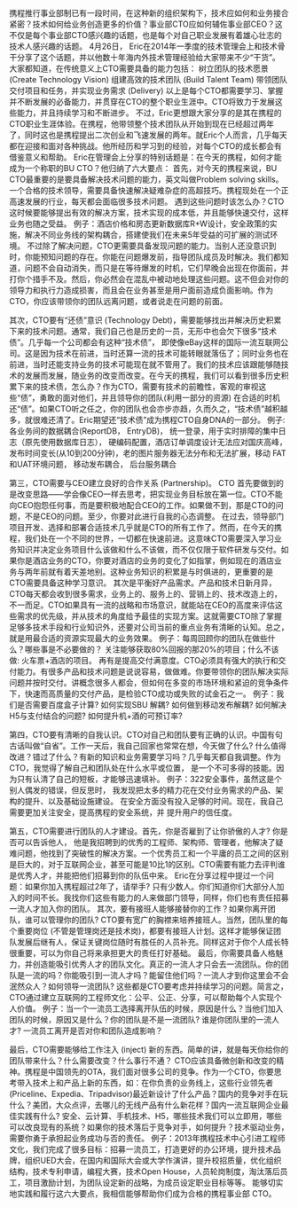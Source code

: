 


携程推行事业部制已有一段时间，在这种新的组织架构下，技术应如何和业务接合紧密？技术如何给业务创造更多的价值？事业部CTO应如何辅佐事业部CEO？这不仅是每个事业部CTO感兴趣的话题，也是每个对自己职业发展有着雄心壮志的技术人感兴趣的话题。
4月26日， Eric在2014年一季度的技术管理会上和技术骨干分享了这个话题，并以他数十年海内外技术管理经验给大家带来不少“干货”。
大家都知道，在传统意义上CTO需要具备的能力包括：
树立团队的技术愿景 (Create Technology Vision)
组建高效的技术团队 (Build Talent Team)
带领团队交付项目和任务，并实现业务需求 (Delivery)
以上是每个CTO都需要学习、掌握并不断发展的必备能力，并贯穿在CTO的整个职业生涯中。CTO将致力于发展这些能力，并且持续学习和不断进步。
不过，Eric更想跟大家分享的是其在携程的CTO职业生涯体验。在携程，他带领整个技术团队从开始到现在已经超过两年了，同时这也是携程提出二次创业和飞速发展的两年。就Eric个人而言，几乎每天都在迎接和面对各种挑战。他所经历和学习到的经验，对每个CTO的成长都会有借鉴意义和帮助。
Eric在管理会上分享的特别话题是：在今天的携程，如何才能成为一个称职的BU CTO？他归纳了六大要点：
首先，对今天的携程来说，BU CTO最重要的是要具备解决技术问题的能力，英文叫做Problem solving skills。一个合格的技术领导，需要具备快速解决疑难杂症的高超技巧。携程现处在一个正高速发展的行业，每天都会面临很多技术问题。 遇到这些问题时该怎么办？CTO这时候要能够提出有效的解决方案，技术实现的成本低，并且能够快速交付，这样业务也随之受益。
例子：酒店价格和房态更新数据库R+W设计，安全政策的实施，解决不同业务线的架构耦合，搭建使我们在未来5年受益的可扩展的测试环境。
不过除了解决问题，CTO更需要具备发现问题的能力。当别人还没意识到时，你能预知问题的存在。你能在问题爆发前，指导团队成员及时解决。我们都知道，问题不会自动消失，而只是在等待爆发的时机，它们早晚会出现在你面前，并打你个措手不及。然后，你必然会在混乱中被动地处理这些问题。这不但会对你的领导力和执行力造成损害，而且会在业务甚至是用户面前造成负面影响。作为CTO，你应该带领你的团队远离问题，或者说走在问题的前面。

其次，CTO要有“还债”意识 (Technology Debt)，需要能够找出并解决历史积累下来的技术问题。通常，我们自己也是历史的一员，无形中也会欠下很多“技术债”。几乎每一个公司都会有这种“技术债”， 即使像eBay这样的国际一流互联网公司。这是因为技术在前进，当时还算一流的技术可能转眼就落伍了；同时业务也在前进，当时还能支持业务的技术可能现在就不管用了。我们的技术应该跟能够随技术的发展而发展，随业务的改变而改变。在今天的携程，我们可以看到很多历史积累下来的技术债，怎么办？作为CTO，需要有技术的前瞻性，客观的审视这些“债”，勇敢的面对他们，并且领导你的团队(利用一部分的资源) 在合适的时机还“债”。如果CTO听之任之，你的团队也会亦步亦趋，久而久之，“技术债”越积越多，就很难还清了。Eric期望还“技术债”成为携程CTO自身DNA的一部分。
例子: 各业务间的数据耦合(ReportDB， EntryDB)， 统一登录，用于实时排障的集中日志（原先使用数据库日志）， 硬编码配置，酒店订单调度设计无法应对国庆高峰，发布时间变长(从10到200分钟)，老的图片服务器无法分布和无法扩展，移动 FAT和UAT环境问题， 移动发布耦合， 后台服务耦合

第三，CTO需要与CEO建立良好的合作关系 (Partnership)。 CTO 首先要做到的是改变思路——学会像CEO一样去思考，把实现业务目标放在第一位。CTO不能向CEO抱怨任何事，而是要积极地配合CEO的工作。如果做不到，那是CTO的问题，不是CEO的问题。至少，你要对此进行自我的心态调整。
在过去，领导部门项目开发、选择和部署合适技术几乎就是CTO的所有工作了。然而，在今天的携程，我们处在一个不同的世界，一切都在快速前进。这意味CTO需要深入学习业务知识并决定业务项目什么该做和什么不该做，而不仅仅限于软件研发与交付。如果你是酒店业务的CTO，你要对酒店的业务的变化了如指掌，例如现在的酒店业务与两年前就有着天差地别。这种业务知识的积累是与时俱进的，更重要的是CTO需要具备这种学习意识。
其次是平衡好产品需求。产品和技术日新月异，CTO每天都会收到很多需求，业务上的、服务上的、营销上的、技术改造上的，不一而足。CTO如果具有一流的战略和市场意识，就能站在CEO的高度来评估这些需求的优先级，并从技术的角度给予最佳的实现方案。这就需要CTO除了掌握足够多技术手段和行业知识外，还要对公司当前的重点业务有清晰的认知。总之，就是用最合适的资源实现最大的业务效果。
例子：每周回顾你的团队在做些什么？哪些事是不必要做的？ 关注能够获取80%回报的那20%的项目；什么不该做: 火车票+酒店的项目。
再有是提高交付满意度。CTO必须具有强大的执行和交付能力。有很多产品和技术问题是说说容易，做做难。你要带领你的团队解决实际问题并按时交付。讲概念很多人都会，但如何在多变的市场环境和紧迫的竞争条件下，快速而高质量的交付产品，是检验CTO成功或失败的试金石之一。
例子：我们是否需要百度盒子计算? 如何实现SBU 解耦? 如何做到移动发布解耦? 如何解决H5与支付结合的问题? 如何提升机+酒的可预订率?

第四，CTO要有清晰的自我认识。CTO对自己和团队要有正确的认识。中国有句古话叫做“自省”。工作一天后，我自己回家也常常在想，今天做了什么? 什么值得改进？错过了什么？有新的知识和业务需要学习吗？几乎每天都自我调整。作为CTO，我觉得了解自己和团队处在什么水平或位置， 是一个不可多得的技能。因为只有认清了自己的短板，才能够迅速填补。
例子：322安全事件，虽然这是个别人偶发的错误，但反思时， 我发现把太多的精力花在交付业务需求的产品、架构的提升、以及基础设施建设。 在安全方面没有投入足够的时间。现在，我自己需要更加关注安全，提高携程的安全系统，并 提升用户的信任度。

第五，CTO需要进行团队的人才建设。首先，你是否雇到了让你骄傲的人才? 你是否可以告诉他人， 他是我招聘到的优秀的工程师、架构师、管理者，他解决了疑难问题，他找到了突破性的解决方案。一个优秀员工和一个平庸的员工之间的区别是巨大的，对于互联网企业，甚至可能是10比1的区别。CTO需要有能力去评判谁是优秀人才，并能把他们招募到你的队伍中来。
Eric在分享过程中提过一个问题：如果你加入携程超过2年了，请举手? 只有少数人。你们知道你们大部分人加入的时间不长。我找你们这些有能力的人来做部门领导，同样，你们也有责任招募一流人才加入你的团队。
其次，要有接班人能够接替你的工作？如果你离开团队，谁可以管理你的团队? CTO要有宽广的胸襟来培养接班人。当然，团队里的每个重要岗位 (不管是管理岗还是技术岗)，都要有接班人计划。这样才能够保证团队发展后继有人，保证关键岗位随时有胜任的人员补充。同样这对于你个人成长特很重要，可以为你自己将来承担更大的责任打好基础。
最后，你需要具备人格魅力，并创造能吸引优秀人才的团队文化。真正的一流人才只会去一流团队。你的团队是一流的吗？你能吸引到一流人才吗？能留住他们吗？一流人才到你这里会不会泯然众人？如何领导一流团队? 这些都是CTO要考虑并持续学习的问题。简言之，CTO通过建立互联网的工程师文化：公平、公正、分享，可以帮助每个人实现个人价值。
例子：当一个一流员工选择离开队伍的时候，原因是什么？当他们加入团队的时候，原因又是什么？你的团队是不是一流团队? 谁是你团队里的一流人才? 一流员工离开是否对你和团队造成影响？

最后，CTO需要能够给工作注入 (inject) 新的东西。简单的讲，就是每天你给你的团队带来什么？什么需要改变？什么事行不通？ CTO应该具备微创新和改变的精神。携程是中国领先的OTA，我们面对很多公司的竞争。作为一个CTO，你要思考带入技术上和产品上新的东西，如：在你负责的业务线上，这些行业领先者(Priceline、Expedia、Tripadvisor)最近新设计了什么产品？国内的竞争对手在玩什么？美团，大众点评，去哪儿的无线产品有什么新花样？国内一流互联网企业最佳实践有什么? 安全、云计算、手机技术、H5，哪些技术我们可以立即用，哪些可以改良现有的系统？如果你的技术落后于竞争对手，如何提升？技术驱动业务，需要你勇于承担起业务成功与否的责任。
例子：2013年携程技术中心引进工程师文化，我们完成了很多目标：招募一流员工，打造更好的办公环境，提升技术品牌，组织UED大会，在国内和国际大会或大学作演讲，提升校招质量，优化组织结构，技术专利申请，编程大赛，技术Open House，人员轮岗制度，淘汰落后员工，项目激励计划，为团队设定新的战略，为成员设定职业目标等等。
能够切实地实践和履行这六大要点，我相信能够帮助你们成为合格的携程事业部 CTO。